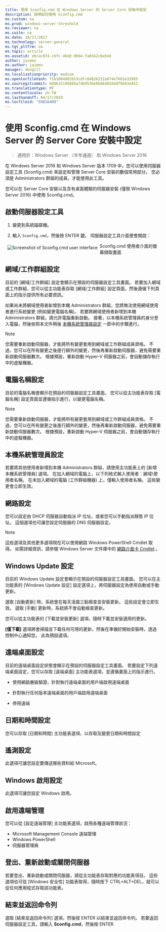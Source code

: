 ```yaml
---
title: 使用 Sconfig.cmd 在 Windows Server 的 Server Core 安裝中設定
description: 說明如何使用 Sconfig.cmd
ms.custom: na
ms.prod: windows-server-threshold
ms.reviewer: na
ms.suite: na
ms.date: 10/17/2017
ms.technology: server-general
ms.tgt_pltfrm: na
ms.topic: article
ms.assetid: e6cac074-c6fc-46dd-9664-fa0342c0a5e8
author: jaimeo
ms.author: jaimeo
manager: dongill
ms.localizationpriority: medium
ms.openlocfilehash: f1b1004d02b53cdfc6d82b232a674e7661e32985
ms.sourcegitcommit: 0d0b32c8986ba7db9536e0b8648d4ddf9b03e452
ms.translationtype: MT
ms.contentlocale: zh-TW
ms.lasthandoff: 04/17/2019
ms.locfileid: "59816409"
---
```

# <a name="configure-a-server-core-installation-of-windows-server-2016-or-windows-server-version-1709-with-sconfigcmd"></a>使用 Sconfig.cmd 在 Windows Server 的 Server Core 安裝中設定
> 適用於：Windows Server （半年通道） 和 Windows Server 2016

在 Windows Server 2016 和 Windows Server 版本 1709 中，您可以使用伺服器設定工具 (Sconfig.cmd) 來設定和管理 Server Core 安裝的數個常用部分。 您必須是 Administrators 群組的成員，才能使用此工具。  
  
您可以在 Server Core 安裝以及含有桌面體驗的伺服器安裝 (僅限 Windows Server 2016) 中使用 Sconfig.cmd。 
  
## <a name="start-the-server-configuration-tool"></a>啟動伺服器設定工具  
  
1.  變更到系統磁碟機。  
  
2.  輸入 `Sconfig.cmd`，然後按 ENTER 鍵。 伺服器設定工具介面便會開啟：  
  
 <img src="mainsconfigpage.png" style='float:left; padding:.5em;' alt="Screenshot of Sconfig.cmd user interface">  
Sconfig.cmd 使用者介面的螢幕擷取畫面  
  
##  <a name="BKMK_Domainworkgroup"></a> 網域/工作群組設定  
 目前的 [網域/工作群組] 設定會顯示在預設的伺服器設定工具畫面。 若要加入網域或工作群組，您可以從主功能表存取 [網域/工作群組] 設定頁面，然後遵循下列頁面上的指示提供所有必要資訊。  
  
 如果尚未將網域使用者新增到本機 Administrators 群組，您將無法使用網域使用者進行系統變更 (例如變更電腦名稱)。 若要將網域使用者新增到本機 Administrators 群組，請允許電腦重新啟動。 接著，以本機系統管理員的身分登入電腦，然後依照本文件稍後 [本機系統管理員設定](assetId:///3c2f8ca4-6adc-4ebd-8daf-eb0de16c2c7d#BKMK_Localadministratorsettings) 一節中的步驟進行。  
  
> [!NOTE]
>  您需要重新啟動伺服器，才能將所有變更套用到網域或工作群組成員資格。 不過，您可以在所有變更之後進行額外的變更，然後再重新啟動伺服器，避免需要重新啟動伺服器數次。 根據預設，重新啟動 Hyper-V 伺服器之前，會自動儲存執行中的虛擬機器。  
  
## <a name="computer-name-settings"></a>電腦名稱設定  
 目前的電腦名稱會顯示在預設的伺服器設定工具畫面。 您可以從主功能表存取 [電腦名稱] 設定頁面並遵循指示進行，以變更電腦名稱。  
  
> [!NOTE]
>  您需要重新啟動伺服器，才能將所有變更套用到網域或工作群組成員資格。 不過，您可以在所有變更之後進行額外的變更，然後再重新啟動伺服器，避免需要重新啟動伺服器數次。 根據預設，重新啟動 Hyper-V 伺服器之前，會自動儲存執行中的虛擬機器。  
  
##  <a name="BKMK_Localadministratorsettings"></a> 本機系統管理員設定  
 若要將其他使用者新增到本機 Administrators 群組，請使用主功能表上的 [新增本機系統管理員]  選項。 在加入網域的電腦上，以下列格式輸入使用者：網域\使用者名稱。 在未加入網域的電腦 (工作群組機器) 上，僅輸入使用者名稱。 這些變更會立即生效。  
  
## <a name="network-settings"></a>網路設定  
 您可以設定由 DHCP 伺服器自動指派 IP 位址，或者您可以手動指派靜態 IP 位址。 這個選項也可讓您設定伺服器的 DNS 伺服器設定。  
  
> [!NOTE]
>  這些選項及其他更多選項現在可以使用網路 Windows PowerShell Cmdlet 取得。 如需詳細資訊，請參閱 Windows Server 文件庫中的 [網路介面卡 Cmdlet](https://technet.microsoft.com/library/jj134956.aspx) 。  
  
## <a name="windows-update-settings"></a>Windows Update 設定  
 目前的 Windows Update 設定會顯示在預設的伺服器設定工具畫面。 您可以在主功能表的 [Windows Update 設定] 設定選項上，將伺服器設定為使用自動或手動更新。  
  
 選取 [自動更新] 時，系統會在每天凌晨三點檢查並安裝更新。 這些設定會立即生效。 選取 [手動] 更新時，系統將不會自動檢查更新。  
  
 您可以從主功能表的 [下載並安裝更新]  選項，隨時下載並安裝適用的更新。

 **\[僅下載\]** 選項將會掃描並下載任何可用的更新，然後在準備好開始安裝時，透過控制中心通知您。 此為預設選項。  
  
## <a name="remote-desktop-settings"></a>遠端桌面設定  
 目前的遠端桌面設定狀態會顯示在預設的伺服器設定工具畫面。 若要設定下列遠端桌面設定，您可以存取 [遠端桌面]  主功能表選項，並遵循畫面上的指示進行。  
  
-   使用網路層級驗證，針對執行遠端桌面的用戶端啟用遠端桌面  
  
-   針對執行任何版本遠端桌面的用戶端啟用遠端桌面  
  
-   停用遠端  
  
## <a name="date-and-time-settings"></a>日期和時間設定  
 您可以存取 [日期和時間] 主功能表選項，以存取及變更日期和時間設定 

## <a name="telemetry-settings"></a>遙測設定
此選項可讓您設定要傳送哪些資料給 Microsoft。

## <a name="windows-activation-settings"></a>Windows 啟用設定
此選項可讓您設定 Windows 啟用。
  
## <a name="to-enable-remote-management"></a>啟用遠端管理  
您可以從 [設定遠端管理] 主功能表選項，啟用各種遠端管理狀況：  
  
-   Microsoft Management Console 遠端管理  
-   Windows PowerShell  
-   伺服器管理員  
  
## <a name="to-log-off-restart-or-shut-down-the-server"></a>登出、重新啟動或關閉伺服器  
 若要登出、重新啟動或關閉伺服器，請從主功能表存取對應的功能表項目。 這些選項也可從 [Windows 安全性] 功能表取得，隨時按下 CTRL+ALT+DEL，就可以從任何應用程式存取該功能表。  
  
## <a name="to-exit-to-the-command-line"></a>結束並返回命令列  
 選取 [結束並返回命令列]  選項，然後按 ENTER 以結束並返回命令列。 若要返回伺服器設定工具，請輸入 **Sconfig.cmd**，然後按 ENTER